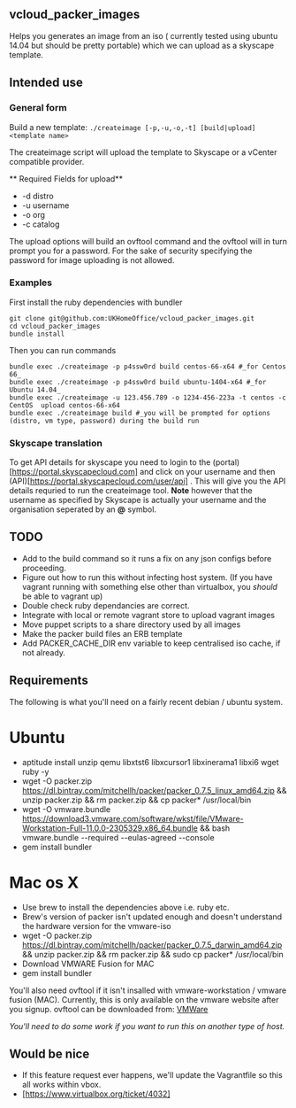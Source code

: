 ## vcloud_packer_images
Helps you generates an image from an iso ( currently tested using ubuntu 14.04 but should be pretty portable) which we can upload as a skyscape template.  

## Intended use
### General form 
Build a new template:
```./createimage [-p,-u,-o,-t] [build|upload] <template name>```

The createimage script will upload the template to Skyscape or a vCenter compatible provider.

** Required Fields for upload**
* -d distro
* -u username
* -o org
* -c catalog

The upload options will build an ovftool command and the ovftool will in turn prompt you for a password. For the sake of security specifying the
password for image uploading is not allowed.


### Examples

First install the ruby dependencies with bundler

```shell
git clone git@github.com:UKHomeOffice/vcloud_packer_images.git
cd vcloud_packer_images
bundle install
```

Then you can run commands
```
bundle exec ./createimage -p p4ssw0rd build centos-66-x64 #_for Centos 66_
bundle exec ./createimage -p p4ssw0rd build ubuntu-1404-x64 #_for Ubuntu 14.04_
bundle exec ./createimage -u 123.456.789 -o 1234-456-223a -t centos -c CentOS  upload centos-66-x64
bundle exec ./createimage build #_you will be prompted for options (distro, vm type, password) during the build run
```

### Skyscape translation
To get API details for skyscape you need to login to the (portal)[https://portal.skyscapecloud.com] and click on your username and then (API)[https://portal.skyscapecloud.com/user/api] . 
This will give you the API details requried to run the createimage tool. **Note** however that the username as specified by Skyscape is actually your username and the organisation 
seperated by an **@** symbol.

## TODO

- Add to the build command so it runs a fix on any json configs before proceeding.
- Figure out how to run this without infecting host system. (If you have vagrant running with something else other than virtualbox, you _should_ be able to vagrant up) 
- Double check ruby dependancies are correct.
- Integrate with local or remote vagrant store to upload vagrant images
- Move puppet scripts to a share directory used by all images
- Make the packer build files an ERB template
- Add PACKER_CACHE_DIR env variable to keep centralised iso cache, if not already.

## Requirements

The following is what you'll need on a fairly recent debian / ubuntu system.

# Ubuntu
- aptitude install unzip qemu libxtst6 libxcursor1 libxinerama1 libxi6 wget ruby -y
- wget -O packer.zip https://dl.bintray.com/mitchellh/packer/packer_0.7.5_linux_amd64.zip && unzip packer.zip && rm packer.zip && cp packer* /usr/local/bin
- wget -O vmware.bundle https://download3.vmware.com/software/wkst/file/VMware-Workstation-Full-11.0.0-2305329.x86_64.bundle && bash vmware.bundle --required --eulas-agreed --console
- gem install bundler

# Mac os X
- Use brew to install the dependencies above i.e. ruby etc. 
- Brew's version of packer isn't updated enough and doesn't understand the hardware version for the vmware-iso 
- wget -O packer.zip https://dl.bintray.com/mitchellh/packer/packer_0.7.5_darwin_amd64.zip && unzip packer.zip && rm packer.zip && sudo cp packer* /usr/local/bin
- Download VMWARE Fusion for MAC
- gem install bundler

You'll also need ovftool if it isn't insalled with vmware-workstation / vmware fusion (MAC).  Currently, this is only available on the vmware website after you signup.
ovftool can be downloaded from: [VMWare](https://my.vmware.com/web/vmware/details?downloadGroup=OVFTOOL400&productId=353)

_You'll need to do some work if you want to run this on another type of host._

## Would be nice
- If this feature request ever happens, we'll update the Vagrantfile so this all works within vbox.
- [https://www.virtualbox.org/ticket/4032]
